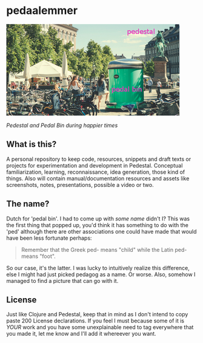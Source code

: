 pedaalemmer
===========

![The Pedal Bin and Pedestal in Copenhagen](resources/assets/images/pedestal-pedal-bin-caption.jpg)

*Pedestal and Pedal Bin during happier times*

## What is this?

A personal repository to keep code, resources, snippets and draft texts or projects for experimentation and development in Pedestal. Conceptual familiarization, learning, reconnaissance, idea generation, those kind of things. Also will contain manual/documentation resources and assets like screenshots, notes, presentations, possible a video or two.

## The name?

Dutch for 'pedal bin'. I had to come up with *some name* didn't I? This was the first thing that
popped up, you'd think it has something to do with the 'ped' although there are other associations
one could have made that would have been less fortunate perhaps:

> Remember that the Greek ped- means "child" while the Latin ped- means "foot".

So our case, it's the latter. I was lucky to intuitively realize this difference, else I might had just picked pedagog as a name. Or worse. Also, somehow I managed to find a picture that can go with it.

## License

Just like Clojure and Pedestal, keep that in mind as I don't intend to copy paste 200 License declarations. If you feel I must because some of it is *YOUR* work and you have some unexplainable
need to tag everywhere that you made it, let me know and I'll add it whereever you want.
